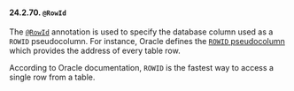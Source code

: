 #### 24.2.70. `@RowId`

<div class="paragraph">

The [`@RowId`](https://docs.jboss.org/hibernate/orm/5.2/javadocs/org/hibernate/annotations/RowId.html) annotation is used to specify the database column used as a `ROWID` pseudocolumn.
For instance, Oracle defines the [`ROWID` pseudocolumn](https://docs.oracle.com/cd/B19306_01/server.102/b14200/pseudocolumns008.htm) which provides the address of every table row.

</div>
<div class="paragraph">

According to Oracle documentation, `ROWID` is the fastest way to access a single row from a table.

</div>
</div>
<div class="sect3">


